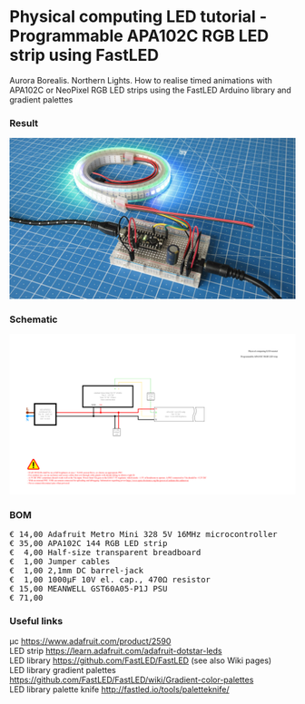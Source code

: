 # Physical computing LED tutorial - Programmable APA102C RGB LED strip using FastLED

Aurora Borealis. Northern Lights. How to realise timed animations with APA102C or NeoPixel RGB LED strips using the FastLED Arduino library and gradient palettes

### Result

![](Assets/8a%20result.jpg)

### Schematic

![](Assets/8a%20schematic.png)

### BOM

<pre>
€ 14,00 Adafruit Metro Mini 328 5V 16MHz microcontroller
€ 35,00 APA102C 144 RGB LED strip
€  4,00 Half-size transparent breadboard
€  1,00 Jumper cables
€  1,00 2,1mm DC barrel-jack
€  1,00 1000µF 10V el. cap., 470Ω resistor
€ 15,00 MEANWELL GST60A05-P1J PSU
€ 71,00
</pre>  

### Useful links  

μc https://www.adafruit.com/product/2590  
LED strip https://learn.adafruit.com/adafruit-dotstar-leds  
LED library https://github.com/FastLED/FastLED (see also Wiki pages)  
LED library gradient palettes https://github.com/FastLED/FastLED/wiki/Gradient-color-palettes  
LED library palette knife http://fastled.io/tools/paletteknife/  
